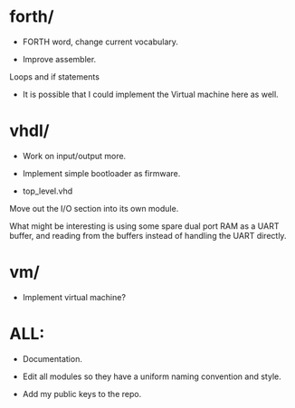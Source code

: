 forth/
======

* FORTH word, change current vocabulary. 

* Improve assembler.

Loops and if statements


* It is possible that I could implement the
  Virtual machine here as well.  

vhdl/
=====

* Work on input/output more.

* Implement simple bootloader as firmware.

* top_level.vhd

Move out the I/O section into its own module.

What might be interesting is using some spare
dual port RAM as a UART buffer, and reading from
the buffers instead of handling the UART directly.


vm/
===

* Implement virtual machine?

ALL:
====

* Documentation.

* Edit all modules so they have a uniform naming
convention and style.

* Add my public keys to the repo.
